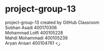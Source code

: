 # project-group-13
project-group-13 created by GitHub Classroom
<br>Sobhan Asadi 400170306
<br>Mohammad Lotfi 400105228
<br>Mahdi Mohammadi 400105239
<br>Aryan Ansari 400104761
<ز
